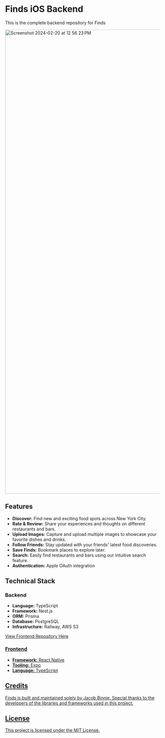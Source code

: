 <h1>Finds iOS Backend</h1>

<p>This is the complete backend repository for Finds</p>
<img width="1506" alt="Screenshot 2024-02-20 at 12 56 23 PM" src="https://github.com/jacobbinnie/finds-backend/assets/83803154/5b04437b-d713-4175-8400-b2f14f5225ab">


<h2>Features</h2>

<ul>
	<li><strong>Discover:</strong> Find new and exciting food spots across New York City.</li>
	<li><strong>Rate &amp; Review:</strong> Share your experiences and thoughts on different restaurants and bars.</li>
	<li><strong>Upload Images:</strong> Capture and upload multiple images to showcase your favorite dishes and drinks.</li>
	<li><strong>Follow Friends:</strong> Stay updated with your friends&#39; latest food discoveries.</li>
	<li><strong>Save Finds:</strong> Bookmark places to explore later.</li>
	<li><strong>Search:</strong> Easily find restaurants and bars using our intuitive search feature.</li>
  	<li><strong>Authentication:</strong> Apple OAuth integration</li>
</ul>

<h2>Technical Stack</h2>

<h3>Backend</h3>

<ul>
	<li><strong>Language:</strong> TypeScript</li>
	<li><strong>Framework:</strong> Nest.js</li>
	<li><strong>ORM:</strong> Prisma</li>
	<li><strong>Database:</strong> PostgreSQL</li>
	<li><strong>Infrastructure:</strong> Railway, AWS S3</li>
</ul>

<a href="https://github.com/jacobbinnie/finds-ios">View Frontend Repository Here</p>

<h3>Frontend</h3>

<ul>
	<li><strong>Framework:</strong> React Native</li>
	<li><strong>Tooling:</strong> Expo</li>
	<li><strong>Language:</strong> TypeScript</li>
</ul>

<h2>Credits</h2>

<p>Finds is built and maintained solely by Jacob Binnie. Special thanks to the developers of the libraries and frameworks used in this project.</p>

<h2>License</h2>

<p>This project is licensed under the MIT License.</p>
